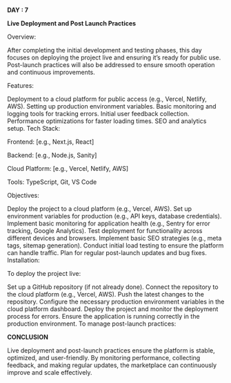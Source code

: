 **DAY : 7**

**Live Deployment and Post Launch Practices**

Overview:

After completing the initial development and testing phases, this day focuses on deploying the project live and ensuring it’s ready for public use. Post-launch practices will also be addressed to ensure smooth operation and continuous improvements.

Features:

Deployment to a cloud platform for public access (e.g., Vercel, Netlify, AWS). Setting up production environment variables. Basic monitoring and logging tools for tracking errors. Initial user feedback collection. Performance optimizations for faster loading times. SEO and analytics setup. Tech Stack:

Frontend: [e.g., Next.js, React]

Backend: [e.g., Node.js, Sanity]

Cloud Platform: [e.g., Vercel, Netlify, AWS]

Tools: TypeScript, Git, VS Code

Objectives:

Deploy the project to a cloud platform (e.g., Vercel, AWS). Set up environment variables for production (e.g., API keys, database credentials). Implement basic monitoring for application health (e.g., Sentry for error tracking, Google Analytics). Test deployment for functionality across different devices and browsers. Implement basic SEO strategies (e.g., meta tags, sitemap generation). Conduct initial load testing to ensure the platform can handle traffic. Plan for regular post-launch updates and bug fixes. Installation:

To deploy the project live:

Set up a GitHub repository (if not already done). Connect the repository to the cloud platform (e.g., Vercel, AWS). Push the latest changes to the repository. Configure the necessary production environment variables in the cloud platform dashboard. Deploy the project and monitor the deployment process for errors. Ensure the application is running correctly in the production environment. To manage post-launch practices:

**CONCLUSION**

Live deployment and post-launch practices ensure the platform is stable, optimized, and user-friendly. By monitoring performance, collecting feedback, and making regular updates, the marketplace can continuously improve and scale effectively.
